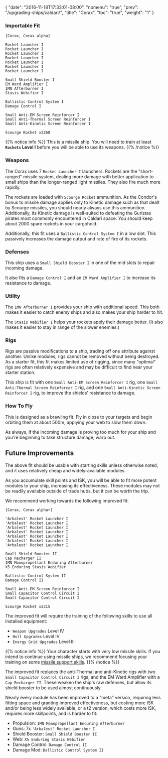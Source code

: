 {
  "date": "2016-11-18T17:33:01-08:00",
  "nomenu": "true",
  "prev": "/upgrading-ships/caldari/",
  "title": "Corax",
  "toc": "true",
  "weight": "1"
}

### Importable Fit
    [Corax, Corax alpha]

    Rocket Launcher I
    Rocket Launcher I
    Rocket Launcher I
    Rocket Launcher I
    Rocket Launcher I
    Rocket Launcher I
    Rocket Launcher I

    Small Shield Booster I
    EM Ward Amplifier I
    1MN Afterburner I
    Stasis Webifier I

    Ballistic Control System I
    Damage Control I

    Small Anti-EM Screen Reinforcer I
    Small Anti-Thermal Screen Reinforcer I
    Small Anti-Kinetic Screen Reinforcer I

    Scourge Rocket x2260

{{% notice info %}}
This is a missile ship.  You will need to train at least **`Rockets` Level I** before you will be able to use its weapons.
{{% /notice %}}

### Weapons

The Corax uses 7 `Rocket Launcher I` launchers.
Rockets are the "short-ranged" missile system, dealing more damage with better application to small ships
than the longer-ranged light missiles.  They also fire much more rapidly.

The rockets are loaded with `Scourge Rocket` ammunition.
As the Condor's bonus to missile damage applies only to Kinetic damage
such as that dealt by Scourge missiles, you should nearly always use this ammunition.
Additionally, its Kinetic damage is well-suited to defeating the Guristas pirates
most commonly encountered in Caldari space.
You should keep about 2000 spare rockets in your cargohold.

Additionally, this fit uses a `Ballistic Control System I` in a low slot.
This passively increases the damage output and rate of fire of its rockets.

### Defenses

This ship uses a `Small Shield Booster I` in one of the mid slots to repair incoming damage.

It also fits a `Damage Control I` and an `EM Ward Amplifier I` to increase its resistance to damage.

### Utility

The `1MN Afterburner I` provides your ship with additional speed. This both makes it easier to
catch enemy ships and also makes your ship harder to hit.

The `Stasis Webifier I` helps your rockets apply their damage better. 
(It also makes it easier to stay in range of the slower enemies.)

### Rigs

Rigs are passive modifications to a ship, trading off one attribute against another.
Unlike modules, rigs cannot be removed without being destroyed. 
As a starter fit, this fit makes limited use of rigging, since many "optimal" rigs
are often relatively expensive and may be difficult to find near your starter station.

This ship is fit with one `Small Anti-EM Screen Reinforcer I` rig, 
one `Small Anti-Thermal Screen Reinforcer I` rig, 
and one `Small Anti-Kinetic Screen Reinforcer I` rig,
to improve the shields' resistance to damage.

### How To Fly

This is designed as a brawling fit.  Fly in close to your targets
and begin orbiting them at about 500m, applying your web to slow them down.

As always, if the incoming damage is proving too much for your ship
and you're beginning to take structure damage, warp out.

## Future Improvements

The above fit should be usable with starting skills unless otherwise noted,
and it uses relatively cheap and widely-available modules.  

As you accumulate skill points and ISK, you will be able to fit more potent
modules to your ship, increasing its effectiveness.  These modules may not be
readily available outside of trade hubs, but it can be worth the trip.

We recommend working towards the following improved fit:

    [Corax, Corax alpha+]

    'Arbalest' Rocket Launcher I
    'Arbalest' Rocket Launcher I
    'Arbalest' Rocket Launcher I
    'Arbalest' Rocket Launcher I
    'Arbalest' Rocket Launcher I
    'Arbalest' Rocket Launcher I
    'Arbalest' Rocket Launcher I

    Small Shield Booster II
    Cap Recharger II
    1MN Monopropellant Enduring Afterburner
    X5 Enduring Stasis Webifier

    Ballistic Control System II
    Damage Control II

    Small Anti-EM Screen Reinforcer I
    Small Capacitor Control Circuit I
    Small Capacitor Control Circuit I

    Scourge Rocket x2315

The improved fit will require the training of the following skills to use all installed equipment:

* `Weapon Upgrades` Level IV
* `Hull Upgrades` Level IV
* `Energy Grid Upgrades` Level III

{{% notice info %}}
Your character starts with very low missile skills.  If you intend to continue
using missile ships, we recommend focusing your training on some 
[missile support skills](/training/combat/#missile-skills).
{{% /notice %}}

The improved fit replaces the anti-Thermal and anti-Kinetic rigs
with two `Small Capacitor Control Circuit I` rigs, and the
EM Ward Amplifier with a `Cap Recharger II`.  These weaken
the ship's raw defenses, but allow its shield booster to be used almost continuously.

Nearly every module has been improved to a "meta" version, requiring less fitting space
and granting improved effectiveness, but costing more ISK and/or being less widely available,
or a t2 version, which costs more ISK, requires more skillpoints, and is harder to fit:

 * Propulsion: `1MN Monopropellant Enduring Afterburner`
 * Guns: 7x `'Arbalest' Rocket Launcher I`
 * Shield Booster: `Small Shield Booster II`
 * Web: `X5 Enduring Stasis Webifier`
 * Damage Control: `Damage Control II`
 * Damage Mod: `Ballistic Control System II`
